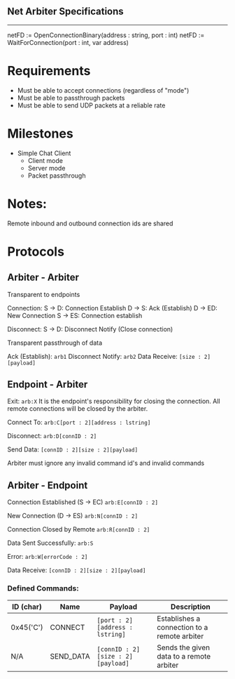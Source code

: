 ## Net Arbiter Specifications
-----

netFD := OpenConnectionBinary(address : string, port : int)
netFD := WaitForConnection(port : int, var address)

# Requirements
- Must be able to accept connections (regardless of "mode")
- Must be able to passthrough packets
- Must be able to send UDP packets at a reliable rate

# Milestones
- Simple Chat Client
  - Client mode
  - Server mode
  - Packet passthrough
  
# Notes:
Remote inbound and outbound connection ids are shared

# Protocols
## Arbiter  - Arbiter
Transparent to endpoints

Connection:
S -> D: Connection Establish 
D -> S: Ack (Establish)
D -> ED: New Connection
S -> ES: Connection establish

Disconnect:
S -> D: Disconnect Notify
(Close connection)

Transparent passthrough of data

Ack (Establish):
```arb1```
Disconnect Notify:
```arb2```
Data Receive:
```[size : 2][payload]```

## Endpoint - Arbiter
Exit:
```arb:X```
It is the endpoint's responsibility for closing the connection.
All remote connections will be closed by the arbiter.

Connect To:
```arb:C[port : 2][address : lstring]```

Disconnect:
```arb:D[connID : 2]```

Send Data:
```[connID : 2][size : 2][payload]```

Arbiter must ignore any invalid command id's and invalid commands

## Arbiter - Endpoint
Connection Established (S -> EC)
```arb:E[connID : 2]```

New Connection (D -> ES)
```arb:N[connID : 2]```

Connection Closed by Remote
```arb:R[connID : 2]``` 

Data Sent Successfully:
```arb:S```

Error:
```arb:W[errorCode : 2]```

Data Receive:
```[connID : 2][size : 2][payload]```

### Defined Commands:

| ID (char) | Name | Payload | Description |
|-----------|------|---------|-------------|
| 0x45('C') | CONNECT | ```[port : 2][address : lstring]``` | Establishes a connection to a remote arbiter |
|    N/A    | SEND_DATA | ```[connID : 2][size : 2][payload]``` | Sends the given data to a remote arbiter |
